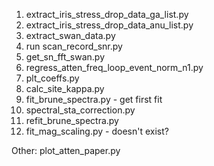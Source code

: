 1) extract_iris_stress_drop_data_ga_list.py
2) extract_iris_stress_drop_data_anu_list.py
3) extract_swan_data.py
4) run scan_record_snr.py
5) get_sn_fft_swan.py
6) regress_atten_freq_loop_event_norm_n1.py
7) plt_coeffs.py
8) calc_site_kappa.py
9) fit_brune_spectra.py - get first fit
10) spectral_sta_correction.py
11) refit_brune_spectra.py
12) fit_mag_scaling.py - doesn't exist?

Other:
plot_atten_paper.py
